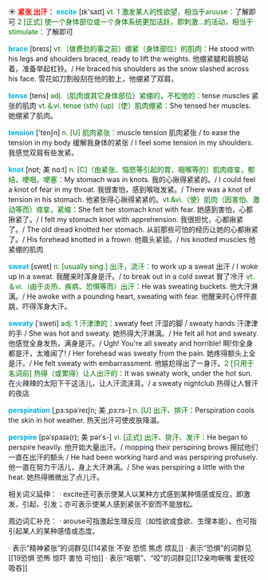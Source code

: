 ☀ <font color="red">**紧张 出汗：**</font>
<font color="sky blue">**excite**</font> [ɪk'saɪt] 
<font color="rgb(227, 108, 9)">vt. 1 激发某人的性欲望，相当于arouse：</font>了解即可 <font color="rgb(227, 108, 9)">2 [正式] 使一个身体部位或一个身体系统更加活跃，即刺激…的活动，相当于stimulate：</font>了解即可
           
<font color="sky blue">**brace**</font> [breɪs]
<font color="rgb(227, 108, 9)">vt.（做费劲的事之前）绷紧（身体部位）的肌肉：</font>He stood with his legs and shoulders braced, ready to lift the weights. 他绷紧腿和肩膀站着，准备举起杠铃。/ He braced his shoulders as the snow slashed across his face. 雪花如刀割般刮在他的脸上，他绷紧了双肩。

<font color="sky blue">**tense**</font> [tens] 
<font color="rgb(227, 108, 9)">adj.（肌肉或其它身体部位）紧绷的，不松弛的：</font>tense muscles 紧张的肌肉 <font color="rgb(227, 108, 9)">vt.＆vi. tense (sth) (up)（使）肌肉绷紧：</font>She tensed her muscles. 她绷紧了肌肉。

<font color="sky blue">**tension**</font> ['tenʃn] 
<font color="rgb(227, 108, 9)">n. [U] 肌肉紧张：</font>muscle tension 肌肉紧张 / to ease the tension in my body 缓解我身体的紧张 / I feel some tension in my shoulders. 我感觉双肩有些发紧。
           
<font color="sky blue">**knot**</font> [nɒt; 美 nɑ:t]
<font color="rgb(227, 108, 9)">n. [C]（由紧张、恼怒等引起的胃、咽喉等的）肌肉痉挛，郁结，哽咽，哽塞：</font>My stomach was in knots. 我的心揪得紧紧的。/ I could feel a knot of fear in my throat. 我很害怕，感到喉咙发紧。/ There was a knot of tension in his stomach. 他紧张得心揪得紧紧的。<font color="rgb(227, 108, 9)">vt.&vi.（使）肌肉（因害怕、激动等而）痉挛，紧缩：</font>She felt her stomach knot with fear. 她感到害怕，心都揪紧了。/ I felt my stomach knot with apprehension. 我很担忧，心都揪紧了。/ The old dread knotted her stomach. 从前那些可怕的经历让她的心都揪紧了。/ His forehead knotted in a frown. 他眉头紧锁。/ his knotted muscles 他紧绷的肌肉

<font color="sky blue">**sweat**</font> [swet] 
<font color="rgb(227, 108, 9)">n. [usually sing.] 出汗，流汗：</font>to work up a sweat 出汗 / I woke up in a sweat. 我醒来时浑身是汗。/ to break out in a cold sweat 冒了冷汗 <font color="rgb(227, 108, 9)">vt.＆vi.（由于炎热、疾病、恐惧等而）出汗：</font>He was sweating buckets. 他大汗淋漓。/ He awoke with a pounding heart, sweating with fear. 他醒来时心怦怦直跳，吓得浑身大汗。
           
<font color="sky blue">**sweaty**</font> [ˈsweti]
<font color="rgb(227, 108, 9)">adj. 1 汗津津的：</font>sweaty feet 汗湿的脚 / sweaty hands 汗津津的手 / She was hot and sweaty. 她热得大汗淋漓。/ He felt all hot and sweaty. 他感觉全身发热，满身是汗。/ Ugh! You're all sweaty and horrible! 啊!你全身都是汗，太难闻了! / Her forehead was sweaty from the pain. 她疼得额头上全是汗。/ He felt sweaty with embarrassment. 他尴尬得出了一身汗。<font color="rgb(227, 108, 9)">2 [只用于名词前] 热得（或累得）让人出汗的：</font>It was sweaty work, under the hot sun. 在火辣辣的太阳下干这活儿，让人汗流浃背。/ a sweaty nightclub 热得让人冒汗的夜店

<font color="sky blue">**perspiration**</font> [ˌpɜ:spəˈreɪʃn; 美 ˌpɜ:rs-]
<font color="rgb(227, 108, 9)">n. [U] 出汗、排汗：</font>Perspiration cools the skin in hot weather. 热天出汗可使皮肤降温。
           
<font color="sky blue">**perspire**</font> [pəˈspaɪə(r); 美 pərˈs-]
<font color="rgb(227, 108, 9)">vi. [正式] 出汗、排汗、发汗：</font>He began to perspire heavily. 他开始大量出汗。/ mopping their perspiring brows 擦拭他们一直在出汗的额头 / He had been working hard and was perspiring profusely. 他一直在努力干活儿，身上大汗淋漓。/ She was perspiring a little with the heat. 她热得微微出了点儿汗。

相关词义延伸：
· excite还可表示使某人以某种方式感到某种情感或反应，即激发，引起，引发；亦可表示使某人感到紧张不安而不能放松。

周边词汇补充：
· arouse可指激起生理反应（如性欲或食欲、生理本能）。也可指引起某人的某种感情或态度。

· 表示“精神紧张”的词群见[[14紧张 不安 恐慌 焦虑 烦乱]]
· 表示“恐惧”的词群见[[19恐惧 恐怖 惊吓 害怕 可怕]]
· 表示“咀嚼”、“咬”的词群见[[12亲吻噘嘴 爱抚咬吸吞]]
